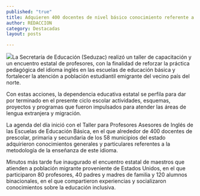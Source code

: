 ```yaml
---
published: "true"
title: Adquieren 400 docentes de nivel básico conocimiento referente a la enseñanza del inglés
author: REDACCION
category: Destacadas
layout: posts

---
```


![](http://i.imgur.com/dkV4YxAm.jpg)La Secretaría de Educación (Seduzac) realizó un taller de capacitación y un encuentro estatal de profesores, con la finalidad de reforzar la práctica pedagógica del idioma inglés en las escuelas de educación básica y fortalecer la atención a población estudiantil emigrante del vecino país del norte.

Con estas acciones, la dependencia educativa estatal se perfila para dar por terminado en el presente ciclo escolar actividades, esquemas, proyectos y programas que fueron impulsados para atender las áreas de lengua extranjera y migración.

La agenda del día inició con el Taller para Profesores Asesores de Inglés de las Escuelas de Educación Básica, en el que alrededor de 400 docentes de prescolar, primaria y secundaria de los 58 municipios del estado adquirieron conocimientos generales y particulares referentes a la metodología de la enseñanza de este idioma.

Minutos más tarde fue inaugurado el encuentro estatal de maestros que atienden a población migrante proveniente de Estados Unidos, en el que participaron 80 profesores, 40 padres y madres de familia y 120 alumnos binacionales, en el que compartieron experiencias y socializaron conocimientos sobre la educación inclusiva.
